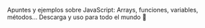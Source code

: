 Apuntes y ejemplos sobre JavaScript: Arrays, funciones, variables, métodos... 
Descarga y uso para todo el mundo 🤗
